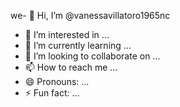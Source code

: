 we- 👋 Hi, I’m @vanessavillatoro1965nc
- 👀 I’m interested in ...
- 🌱 I’m currently learning ...
- 💞️ I’m looking to collaborate on ...
- 📫 How to reach me ...
- 😄 Pronouns: ...
- ⚡ Fun fact: ...

<!---
vanessavillatoro1965nc/vanessavillatoro1965nc is a ✨ special ✨ repository because its `README.md` (this file) appears on your GitHub profile.
You can click the Preview link to take a look at your changes.
--->
